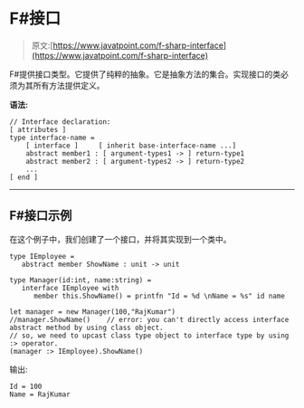 # F#接口

> 原文:[https://www.javatpoint.com/f-sharp-interface](https://www.javatpoint.com/f-sharp-interface)

F#提供接口类型。它提供了纯粹的抽象。它是抽象方法的集合。实现接口的类必须为其所有方法提供定义。

**语法:**

```
// Interface declaration:
[ attributes ]
type interface-name =
    [ interface ]     [ inherit base-interface-name ...]
    abstract member1 : [ argument-types1 -> ] return-type1
    abstract member2 : [ argument-types2 -> ] return-type2
    ...
[ end ]

```

* * *

## F#接口示例

在这个例子中，我们创建了一个接口，并将其实现到一个类中。

```
type IEmployee =
   abstract member ShowName : unit -> unit

type Manager(id:int, name:string) =
   interface IEmployee with
      member this.ShowName() = printfn "Id = %d \nName = %s" id name

let manager = new Manager(100,"RajKumar")
//manager.ShowName()    // error: you can't directly access interface abstract method by using class object.
// so, we need to upcast class type object to interface type by using :> operator.
(manager :> IEmployee).ShowName()

```

输出:

```
Id = 100
Name = RajKumar

```